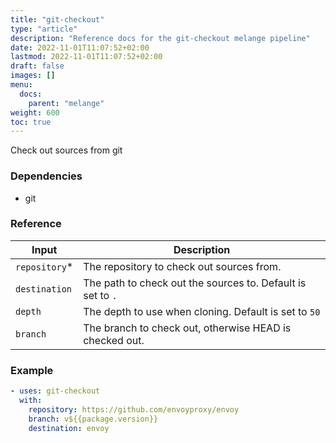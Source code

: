 ```yaml
---
title: "git-checkout"
type: "article"
description: "Reference docs for the git-checkout melange pipeline"
date: 2022-11-01T11:07:52+02:00
lastmod: 2022-11-01T11:07:52+02:00
draft: false
images: []
menu:
  docs:
    parent: "melange"
weight: 600
toc: true
---
```



Check out sources from git

### Dependencies
- git


### Reference
| Input         | Description                                                 |
|---------------|-------------------------------------------------------------|
| `repository`* | The repository to check out sources from.                   |
| `destination` | The path to check out the sources to. Default is set to `.` |
| `depth`       | The depth to use when cloning. Default is set to `50`       |
| `branch`      | The branch to check out, otherwise HEAD is checked out.     |


### Example
```yaml
- uses: git-checkout
  with:
    repository: https://github.com/envoyproxy/envoy
    branch: v${{package.version}}
    destination: envoy
```
